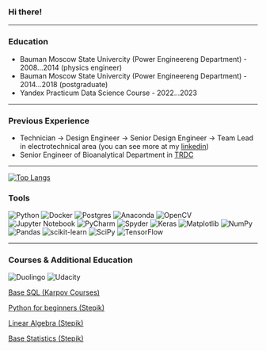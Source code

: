 ### Hi there!
_______
### Education
- Bauman Moscow State Univercity (Power Engineereng Department) - 2008...2014 (physics engineer)
- Bauman Moscow State Univercity (Power Engineereng Department) - 2014...2018 (postgraduate)
- Yandex Practicum Data Science Course - 2022...2023
_______
### Previous Experience
- Technician → Design Engineer → Senior Design Engineer → Team Lead in electrotechnical area (you can see more at my [linkedin](https://www.linkedin.com/in/fedor-konovalenko/))
- Senior Engineer of Bioanalytical Department in [TRDC](https://en.trdc.com/)

________
[![Top Langs](https://github-readme-stats.vercel.app/api/top-langs/?username=fedor-konovalenko&layout=compact)](https://github.com/fedor-konovalenko/github-readme-stats)


### Tools
![Python](https://img.shields.io/badge/python-3670A0?style=for-the-badge&logo=python&logoColor=ffdd54)
![Docker](https://img.shields.io/badge/docker-%230db7ed.svg?style=for-the-badge&logo=docker&logoColor=white)
![Postgres](https://img.shields.io/badge/postgres-%23316192.svg?style=for-the-badge&logo=postgresql&logoColor=white)
![Anaconda](https://img.shields.io/badge/Anaconda-%2344A833.svg?style=for-the-badge&logo=anaconda&logoColor=white)
![OpenCV](https://img.shields.io/badge/opencv-%23white.svg?style=for-the-badge&logo=opencv&logoColor=white)
![Jupyter Notebook](https://img.shields.io/badge/jupyter-%23FA0F00.svg?style=for-the-badge&logo=jupyter&logoColor=white)
![PyCharm](https://img.shields.io/badge/pycharm-143?style=for-the-badge&logo=pycharm&logoColor=black&color=black&labelColor=green)
![Spyder](https://img.shields.io/badge/Spyder-838485?style=for-the-badge&logo=spyder%20ide&logoColor=maroon)
![Keras](https://img.shields.io/badge/Keras-%23D00000.svg?style=for-the-badge&logo=Keras&logoColor=white)
![Matplotlib](https://img.shields.io/badge/Matplotlib-%23ffffff.svg?style=for-the-badge&logo=Matplotlib&logoColor=white)
![NumPy](https://img.shields.io/badge/numpy-%23013243.svg?style=for-the-badge&logo=numpy&logoColor=white)
![Pandas](https://img.shields.io/badge/pandas-%23150458.svg?style=for-the-badge&logo=pandas&logoColor=white)
![scikit-learn](https://img.shields.io/badge/scikit--learn-%23F7931E.svg?style=for-the-badge&logo=scikit-learn&logoColor=white)
![SciPy](https://img.shields.io/badge/SciPy-%230C55A5.svg?style=for-the-badge&logo=scipy&logoColor=%white)
![TensorFlow](https://img.shields.io/badge/TensorFlow-%23FF6F00.svg?style=for-the-badge&logo=TensorFlow&logoColor=white)

_______
### Courses & Additional Education
![Duolingo](https://img.shields.io/badge/Duolingo-%234DC730.svg?style=for-the-badge&logo=Duolingo&logoColor=white)
![Udacity](https://img.shields.io/badge/Udacity-grey?style=for-the-badge&logo=udacity&logoColor=15B8E6)

[Base SQL (Karpov Courses)](https://lab.karpov.courses/learning/152/)

[Python for beginners (Stepik)](https://stepik.org/cert/1886853?auth=login)

[Linear Algebra (Stepik)](https://stepik.org/cert/2072692?auth=login)

[Base Statistics (Stepik)](https://stepik.org/cert/367862?auth=login)
